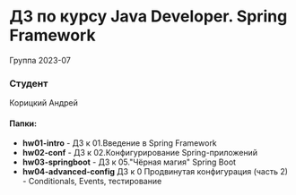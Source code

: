 # ДЗ по курсу Java Developer.  Spring Framework 


Группа 2023-07

### Студент
Корицкий Андрей

#### Папки:
- **hw01-intro** - ДЗ к 01.Введение в Spring Framework
- **hw02-conf**  - ДЗ к 02.Конфигурирование Spring-приложений
- **hw03-springboot**  - ДЗ к 05."Чёрная магия" Spring Boot 
- **hw04-advanced-config**  ДЗ к 0 Продвинутая конфигурация (часть 2) - Conditionals, Events, тестирование 